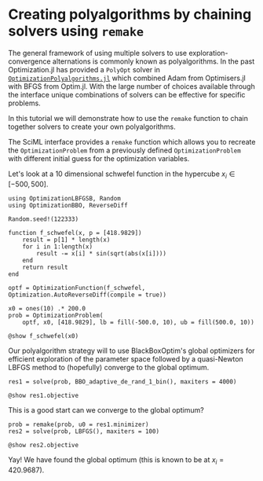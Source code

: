 # Creating polyalgorithms by chaining solvers using `remake`

The general framework of using multiple solvers to use exploration-convergence alternations is commonly
known as polyalgorithms. In the past Optimization.jl has provided a `PolyOpt` solver in [`OptimizationPolyalgorithms.jl`](@ref) which combined Adam from Optimisers.jl with BFGS from Optim.jl.
With the large number of choices available through the interface unique combinations of solvers can be effective for specific problems.

In this tutorial we will demonstrate how to use the `remake` function to chain together solvers to create your own polyalgorithms.

The SciML interface provides a `remake` function which allows you to recreate the `OptimizationProblem` from a previously defined `OptimizationProblem` with different initial guess for the optimization variables.

Let's look at a 10 dimensional schwefel function in the hypercube $x_i \in [-500, 500]$.

```@example polyalg
using OptimizationLBFGSB, Random
using OptimizationBBO, ReverseDiff

Random.seed!(122333)

function f_schwefel(x, p = [418.9829])
    result = p[1] * length(x)
    for i in 1:length(x)
        result -= x[i] * sin(sqrt(abs(x[i])))
    end
    return result
end

optf = OptimizationFunction(f_schwefel, Optimization.AutoReverseDiff(compile = true))

x0 = ones(10) .* 200.0
prob = OptimizationProblem(
    optf, x0, [418.9829], lb = fill(-500.0, 10), ub = fill(500.0, 10))

@show f_schwefel(x0)
```

Our polyalgorithm strategy will to use BlackBoxOptim's global optimizers for efficient exploration of the
parameter space followed by a quasi-Newton LBFGS method to (hopefully) converge to the global
optimum.

```@example polyalg
res1 = solve(prob, BBO_adaptive_de_rand_1_bin(), maxiters = 4000)

@show res1.objective
```

This is a good start can we converge to the global optimum?

```@example polyalg
prob = remake(prob, u0 = res1.minimizer)
res2 = solve(prob, LBFGS(), maxiters = 100)

@show res2.objective
```

Yay! We have found the global optimum (this is known to be at $x_i = 420.9687$).
